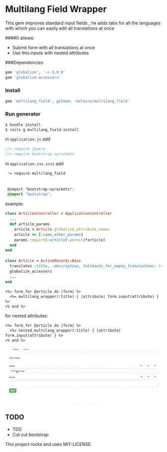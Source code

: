 # Multilang Field Wrapper

This gem improves standard input fields , he adds tabs for all the languages ​​with which you can easily edit all translations at once

####It allows:

* Submit form with all translations at once
* Use this inputs with nested attributes

###Dependencies

```ruby
gem 'globalize', '~> 5.0.0'
gem 'globalize-accessors'
```

### Install

```ruby
gem 'multilang_field', github: 'kelevro/multilang_field'
```

### Run generator

```console
$ bundle install
$ rails g multilang_field:install
```

in `application.js` add

```js
//= require jquery
//= require bootstrap-sprockets
```

in `application.css.scss` add

```scss
 *= require multilang_field


 @import "bootstrap-sprockets";
 @import "bootstrap";
```

example:

```ruby
class ArticlesController < ApplicationController
  ...
  def article_params
    article = Article.globalize_attribute_names
    article += [:some_other_params]
    params.require(:article).permit(*article)
  end
end

class Article < ActiveRecord::Base
  translates :title, :description, fallbacks_for_empty_translations: true
  globalize_accessors
  ...
end
```

```erb
<%= form_for @article do |form| %>
  <%= multilang_wrapper(:title) { |attribute| form.input(attribute) } %>
<% end %>
```
for nested attributes:

```erb
<%= form_for @article do |form| %>
  <%= nested_multilang_wrapper(:title) { |attribute| form.input(attribute) } %>
<% end %>
```


![Usage](vendor/assets/images/use_field.gif)

## TODO
  * TDD
  * Cut out bootstrap



This project rocks and uses MIT-LICENSE.
